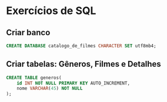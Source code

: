 # Exercícios de SQL

## Criar banco

```sql
CREATE DATABASE catalogo_de_filmes CHARACTER SET utf8mb4;
```

## Criar tabelas: Gêneros, Filmes e Detalhes

```sql
CREATE TABLE generos(
    id INT NOT NULL PRIMARY KEY AUTO_INCREMENT,
    nome VARCHAR(45) NOT NULL
);
```
